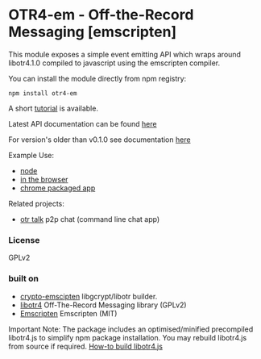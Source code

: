 # OTR4-em - Off-the-Record Messaging [emscripten]

This module exposes a simple event emitting API which wraps around libotr4.1.0 compiled to javascript using the emscripten compiler.

You can install the module directly from npm registry:

    npm install otr4-em

A short [tutorial](https://github.com/mnaamani/otr4-em/blob/master/doc/tutorial.md) is available.

Latest API documentation can be found [here](http://www.mokhtar.net/projects/otr4-em/docs/)

For version's older than v0.1.0 see documentation [here](https://github.com/mnaamani/otr4-em/blob/master/doc/api_old.md)

Example Use:
- [node](https://github.com/mnaamani/otr4-em/blob/master/examples/index.js)
- [in the browser](https://github.com/mnaamani/otr4-em/blob/master/examples/index.html)
- [chrome packaged app](https://github.com/mnaamani/TEO/tree/master/build/chrome)

Related projects:
- [otr talk](https://github.com/mnaamani/node-otr-talk) p2p chat (command line chat app)

### License
GPLv2

### built on
- [crypto-emscipten](https://github.com/mnaamani/crypto-emscripten/) libgcrypt/libotr builder.
- [libotr4](https://otr.cypherpunks.ca/) Off-The-Record Messaging library (GPLv2)
- [Emscripten](https://github.com/kripken/emscripten) Emscripten (MIT)

Important Note:
The package includes an optimised/minified precompiled libotr4.js to simplify npm package installation.
You may rebuild libotr4.js from source if required. [How-to build libotr4.js](https://github.com/mnaamani/otr4-em/blob/master/BUILDING)
